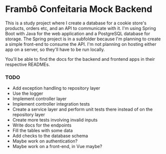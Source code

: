# Frambô Confeitaria Mock Backend

This is a study project where I create a database for a cookie store's products, orders etc, and an API to communicate with it. 
I'm using Spring Boot with Java for the web application and a PostgreSQL database for storage. 
The Spring project is in a subfolder because I'm planning to create a simple front-end to consume the API.
I'm not planning on hosting either app on a server, so they'll have to be run locally.

You'll be able to find the docs for the backend and frontend apps in their respective READMEs.

### TODO
- Add exception handling to repository layer
- Use the logger
- Implement controller layer
- Implement controller integration tests
- Create a service layer and perform unit tests there instead of on the repository layer
- Create more tests involving invalid inputs
- Write docs for the endpoints
- Fill the tables with some data
- Add checks to the database schema
- Maybe work on authentication?
- Maybe work on a front-end, in Vue maybe?